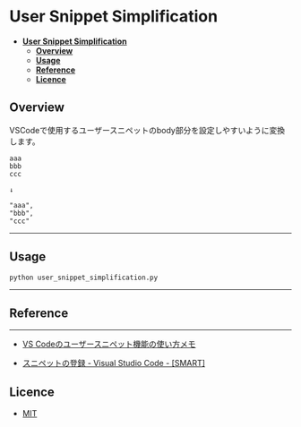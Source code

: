 # __User Snippet Simplification__

- [__User Snippet Simplification__](#user-snippet-simplification)
  - [__Overview__](#overview)
  - [__Usage__](#usage)
  - [__Reference__](#reference)
  - [__Licence__](#licence)

## __Overview__

VSCodeで使用するユーザースニペットのbody部分を設定しやすいように変換します。

```text
aaa
bbb
ccc

↓

"aaa",
"bbb",
"ccc"
```

---

## __Usage__

```shell
python user_snippet_simplification.py
```

---

## __Reference__

---

- [VS Codeのユーザースニペット機能の使い方メモ](https://qiita.com/12345/items/97ba616d530b4f692c97)

- [スニペットの登録 - Visual Studio Code - [SMART]](https://rfs.jp/sb/vsc/vsc-snippet.html)

## __Licence__

- [MIT](https://opensource.org/licenses/mit-license.php)
